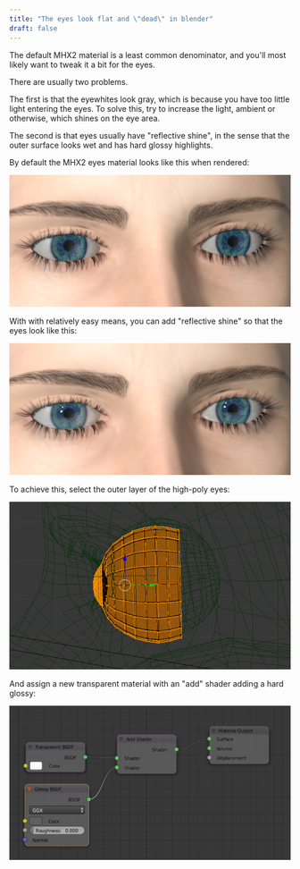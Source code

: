 ```yaml
---
title: "The eyes look flat and \"dead\" in blender"
draft: false
---
```


The default MHX2 material is a least common denominator, and you'll most likely want to tweak it a bit for the eyes. 

There are usually two problems. 

The first is that the eyewhites look gray, which is because you have too little light entering the eyes. To solve this, try to increase the light, ambient or otherwise, which shines on the eye area. 

The second is that eyes usually have "reflective shine", in the sense that the outer surface looks wet and has hard glossy highlights. 

By default the MHX2 eyes material looks like this when rendered:



![Glitter1.png](Glitter1.png)



With with relatively easy means, you can add "reflective shine" so that the eyes look like this:



![Glitter2.png](Glitter2.png)



To achieve this, select the outer layer of the high-poly eyes:



![Glitter3.png](Glitter3.png)



And assign a new transparent material with an "add" shader adding a hard glossy:



![Glitter4.png](Glitter4.png)

